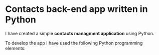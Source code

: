 # Contacts back-end app written in Python

I have created a simple **contacts managment application** using Python.

To develop the app I have used the following Python programming elements:

